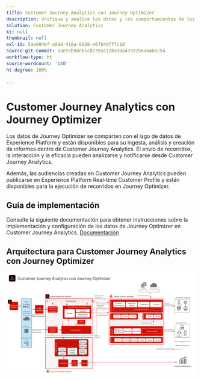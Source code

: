 ```yaml
---
title: Customer Journey Analytics con Journey Optimizer
description: Unifique y analice los datos y los comportamientos de los clientes desde el recorrido del cliente en Customer Journey Analytics, incluidos los datos de entrega e interacción de Journey Optimizer.
solution: Customer Journey Analytics
kt: null
thumbnail: null
exl-id: 5ae084bf-a98d-418a-8038-e6f849ff7c1d
source-git-commit: a3e55b9dc61c87393c12b3d0a4793256a64b6c54
workflow-type: ht
source-wordcount: '140'
ht-degree: 100%

---
```


# Customer Journey Analytics con Journey Optimizer

Los datos de Journey Optimizer se comparten con el lago de datos de Experience Platform y están disponibles para su ingesta, análisis y creación de informes dentro de Customer Journey Analytics. El envío de recorridos, la interacción y la eficacia pueden analizarse y notificarse desde Customer Journey Analytics.

Además, las audiencias creadas en Customer Journey Analytics pueden publicarse en Experience Platform Real-time Customer Profile y están disponibles para la ejecución de recorridos en Journey Optimizer.

## Guía de implementación

Consulte la siguiente documentación para obtener instrucciones sobre la implementación y configuración de los datos de Journey Optimizer en Customer Journey Analytics. [Documentación](https://experienceleague.adobe.com/docs/journey-optimizer/using/reporting/reports/sharing-overview.html?lang=es)

## Arquitectura para Customer Journey Analytics con Journey Optimizer

![Diagrama de arquitectura](assets/CJA_AJO.svg)
